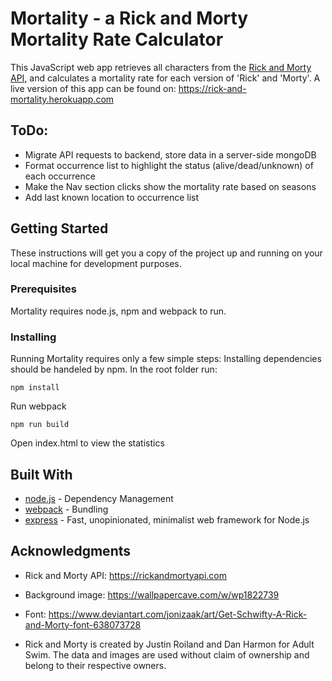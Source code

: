 # Mortality - a Rick and Morty Mortality Rate Calculator

This JavaScript web app retrieves all characters from the [Rick and Morty API](https://rickandmortyapi.com/), and calculates a mortality rate for each version of 'Rick' and 'Morty'.
A live version of this app can be found on: https://rick-and-mortality.herokuapp.com

## ToDo:
* Migrate API requests to backend, store data in a server-side mongoDB
* Format occurrence list to highlight the status (alive/dead/unknown) of each occurrence
* Make the Nav section clicks show the mortality rate based on seasons
* Add last known location to occurrence list

## Getting Started

These instructions will get you a copy of the project up and running on your local machine for development purposes.

### Prerequisites

Mortality requires node.js, npm and webpack to run.

### Installing

Running Mortality requires only a few simple steps:
Installing dependencies should be handeled by npm. In the root folder run:

```
npm install
```

Run webpack

```
npm run build
```

Open index.html to view the statistics



## Built With

* [node.js](https://maven.apache.org/) - Dependency Management
* [webpack](https://webpack.js.org) - Bundling
* [express](https://expressjs.com) - Fast, unopinionated, minimalist web framework for Node.js


## Acknowledgments

* Rick and Morty API: https://rickandmortyapi.com
* Background image: https://wallpapercave.com/w/wp1822739
* Font: https://www.deviantart.com/jonizaak/art/Get-Schwifty-A-Rick-and-Morty-font-638073728

* Rick and Morty is created by Justin Roiland and Dan Harmon for Adult Swim. The data and images are used without claim of ownership and belong to their respective owners.
